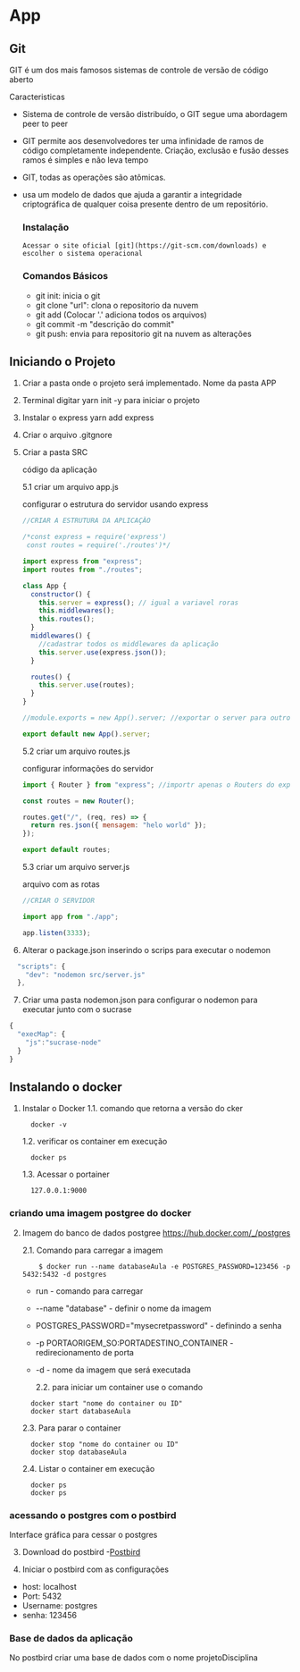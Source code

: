 # App

## Git

GIT é um dos mais famosos sistemas de controle de versão de código aberto

Caracteristicas

- Sistema de controle de versão distribuído, o GIT segue uma abordagem peer to peer
- GIT permite aos desenvolvedores ter uma infinidade de ramos de código completamente independente. Criação, exclusão e fusão desses ramos é simples e não leva tempo
- GIT, todas as operações são atômicas.
- usa um modelo de dados que ajuda a garantir a integridade criptográfica de qualquer coisa presente dentro de um repositório.

  ### Instalação

      Acessar o site oficial [git](https://git-scm.com/downloads) e escolher o sistema operacional

  ### Comandos Básicos

  - git init: inicia o git
  - git clone "url": clona o repositorio da nuvem
  - git add <nome do arquivo> (Colocar '.' adiciona todos os arquivos)
  - git commit -m "descrição do commit"
  - git push: envia para repositorio git na nuvem as alterações

## Iniciando o Projeto

1. Criar a pasta onde o projeto será implementado. Nome da pasta APP
2. Terminal digitar yarn init -y para iniciar o projeto
3. Instalar o express
   yarn add express
4. Criar o arquivo .gitgnore
5. Criar a pasta SRC

   código da aplicação

   5.1 criar um arquivo app.js

   configurar o estrutura do servidor usando express

   ```javascript
   //CRIAR A ESTRUTURA DA APLICAÇÂO

   /*const express = require('express')
    const routes = require('./routes')*/

   import express from "express";
   import routes from "./routes";

   class App {
     constructor() {
       this.server = express(); // igual a variavel roras
       this.middlewares();
       this.routes();
     }
     middlewares() {
       //cadastrar todos os middlewares da aplicação
       this.server.use(express.json());
     }

     routes() {
       this.server.use(routes);
     }
   }

   //module.exports = new App().server; //exportar o server para outro arquivo;

   export default new App().server;
   ```

   5.2 criar um arquivo routes.js

   configurar informações do servidor

   ```javascript
   import { Router } from "express"; //importr apenas o Routers do express

   const routes = new Router();

   routes.get("/", (req, res) => {
     return res.json({ mensagem: "helo world" });
   });

   export default routes;
   ```

   5.3 criar um arquivo server.js

   arquivo com as rotas

   ```javascript
   //CRIAR O SERVIDOR

   import app from "./app";

   app.listen(3333);
   ```

6. Alterar o package.json inserindo o scrips para executar o nodemon

```javaScript
  "scripts": {
    "dev": "nodemon src/server.js"
  },
```

7. Criar uma pasta nodemon.json para configurar o nodemon para executar junto com o sucrase

```javascript
{
  "execMap": {
    "js":"sucrase-node"
  }
}
```

## Instalando o docker

1.  Instalar o Docker
    1.1. comando que retorna a versão do cker

    ```
      docker -v
    ```

    1.2. verificar os container em execução

    ```
      docker ps
    ```

    1.3. Acessar o portainer

    ```
      127.0.0.1:9000
    ```

### criando uma imagem postgree do docker

2. Imagem do banco de dados postgree
   https://hub.docker.com/_/postgres

   2.1. Comando para carregar a imagem

   ```
       $ docker run --name databaseAula -e POSTGRES_PASSWORD=123456 -p 5432:5432 -d postgres
   ```

   - run - comando para carregar
   - --name "database" - definir o nome da imagem
   - POSTGRES_PASSWORD="mysecretpassword" - definindo a senha
   - -p PORTAORIGEM_SO:PORTADESTINO_CONTAINER - redirecionamento de porta
   - -d - nome da imagem que será executada

     2.2. para iniciar um container use o comando

   ```
     docker start "nome do container ou ID"
     docker start databaseAula
   ```

   2.3. Para parar o container

   ```
     docker stop "nome do container ou ID"
     docker stop databaseAula
   ```

   2.4. Listar o container em execução

   ```
     docker ps
     docker ps
   ```

### acessando o postgres com o postbird

Interface gráfica para cessar o postgres

3. Download do postbird -[Postbird](https://www.electronjs.org/apps/postbird)

4. Iniciar o postbird com as configurações

- host: localhost
- Port: 5432
- Username: postgres
- senha: 123456

### Base de dados da aplicação

No postbird criar uma base de dados com o nome projetoDisciplina
